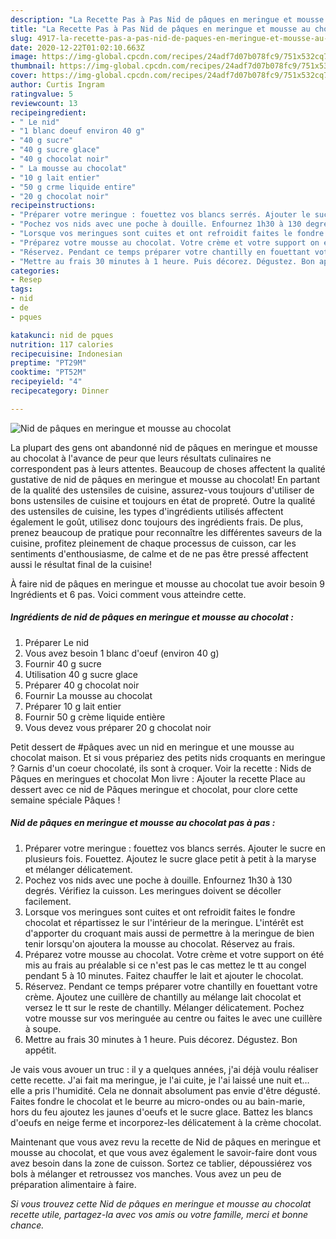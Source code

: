 ```yaml
---
description: "La Recette Pas à Pas Nid de pâques en meringue et mousse au chocolat"
title: "La Recette Pas à Pas Nid de pâques en meringue et mousse au chocolat"
slug: 4917-la-recette-pas-a-pas-nid-de-paques-en-meringue-et-mousse-au-chocolat
date: 2020-12-22T01:02:10.663Z
image: https://img-global.cpcdn.com/recipes/24adf7d07b078fc9/751x532cq70/nid-de-paques-en-meringue-et-mousse-au-chocolat-photo-principale-de-la-recette.jpg
thumbnail: https://img-global.cpcdn.com/recipes/24adf7d07b078fc9/751x532cq70/nid-de-paques-en-meringue-et-mousse-au-chocolat-photo-principale-de-la-recette.jpg
cover: https://img-global.cpcdn.com/recipes/24adf7d07b078fc9/751x532cq70/nid-de-paques-en-meringue-et-mousse-au-chocolat-photo-principale-de-la-recette.jpg
author: Curtis Ingram
ratingvalue: 5
reviewcount: 13
recipeingredient:
- " Le nid"
- "1 blanc doeuf environ 40 g"
- "40 g sucre"
- "40 g sucre glace"
- "40 g chocolat noir"
- " La mousse au chocolat"
- "10 g lait entier"
- "50 g crme liquide entire"
- "20 g chocolat noir"
recipeinstructions:
- "Préparer votre meringue : fouettez vos blancs serrés. Ajouter le sucre en plusieurs fois. Fouettez. Ajoutez le sucre glace petit à petit à la maryse et mélanger délicatement."
- "Pochez vos nids avec une poche à douille. Enfournez 1h30 à 130 degrés. Vérifiez la cuisson. Les meringues doivent se décoller facilement."
- "Lorsque vos meringues sont cuites et ont refroidit faites le fondre chocolat et répartissez le sur l&#39;intérieur de la meringue. L&#39;intérêt est d&#39;apporter du croquant mais aussi de permettre à la meringue de bien tenir lorsqu&#39;on ajoutera la mousse au chocolat. Réservez au frais."
- "Préparez votre mousse au chocolat. Votre crème et votre support on été mis au frais au préalable si ce n&#39;est pas le cas mettez le tt au congel pendant 5 à 10 minutes. Faitez chauffer le lait et ajouter le chocolat."
- "Réservez. Pendant ce temps préparer votre chantilly en fouettant votre crème. Ajoutez une cuillère de chantilly au mélange lait chocolat et versez le tt sur le reste de chantilly. Mélanger délicatement. Pochez votre mousse sur vos meringuée au centre ou faites le avec une cuillère à soupe."
- "Mettre au frais 30 minutes à 1 heure. Puis décorez. Dégustez. Bon appétit."
categories:
- Resep
tags:
- nid
- de
- pques

katakunci: nid de pques 
nutrition: 117 calories
recipecuisine: Indonesian
preptime: "PT29M"
cooktime: "PT52M"
recipeyield: "4"
recipecategory: Dinner

---
```



![Nid de pâques en meringue et mousse au chocolat](https://img-global.cpcdn.com/recipes/24adf7d07b078fc9/751x532cq70/nid-de-paques-en-meringue-et-mousse-au-chocolat-photo-principale-de-la-recette.jpg)

La plupart des gens ont abandonné nid de pâques en meringue et mousse au chocolat à l'avance de peur que leurs résultats culinaires ne correspondent pas à leurs attentes. Beaucoup de choses affectent la qualité gustative de nid de pâques en meringue et mousse au chocolat! En partant de la qualité des ustensiles de cuisine, assurez-vous toujours d'utiliser de bons ustensiles de cuisine et toujours en état de propreté. Outre la qualité des ustensiles de cuisine, les types d'ingrédients utilisés affectent également le goût, utilisez donc toujours des ingrédients frais. De plus, prenez beaucoup de pratique pour reconnaître les différentes saveurs de la cuisine, profitez pleinement de chaque processus de cuisson, car les sentiments d'enthousiasme, de calme et de ne pas être pressé affectent aussi le résultat final de la cuisine!

<!--inarticleads1-->

À faire nid de pâques en meringue et mousse au chocolat tue avoir besoin 9 Ingrédients et 6 pas. Voici comment vous atteindre cette.

##### Ingrédients de nid de pâques en meringue et mousse au chocolat :

1. Préparer  Le nid
1. Vous avez besoin 1 blanc d&#39;oeuf (environ 40 g)
1. Fournir 40 g sucre
1. Utilisation 40 g sucre glace
1. Préparer 40 g chocolat noir
1. Fournir  La mousse au chocolat
1. Préparer 10 g lait entier
1. Fournir 50 g crème liquide entière
1. Vous devez vous préparer 20 g chocolat noir


Petit dessert de #pâques avec un nid en meringue et une mousse au chocolat maison. Et si vous prépariez des petits nids croquants en meringue ? Garnis d&#39;un coeur chocolaté, ils sont à croquer. Voir la recette : Nids de Pâques en meringues et chocolat Mon livre : Ajouter la recette Place au dessert avec ce nid de Pâques meringue et chocolat, pour clore cette semaine spéciale Pâques ! 

<!--inarticleads2-->

##### Nid de pâques en meringue et mousse au chocolat pas à pas :

1. Préparer votre meringue : fouettez vos blancs serrés. Ajouter le sucre en plusieurs fois. Fouettez. Ajoutez le sucre glace petit à petit à la maryse et mélanger délicatement.
1. Pochez vos nids avec une poche à douille. Enfournez 1h30 à 130 degrés. Vérifiez la cuisson. Les meringues doivent se décoller facilement.
1. Lorsque vos meringues sont cuites et ont refroidit faites le fondre chocolat et répartissez le sur l&#39;intérieur de la meringue. L&#39;intérêt est d&#39;apporter du croquant mais aussi de permettre à la meringue de bien tenir lorsqu&#39;on ajoutera la mousse au chocolat. Réservez au frais.
1. Préparez votre mousse au chocolat. Votre crème et votre support on été mis au frais au préalable si ce n&#39;est pas le cas mettez le tt au congel pendant 5 à 10 minutes. Faitez chauffer le lait et ajouter le chocolat.
1. Réservez. Pendant ce temps préparer votre chantilly en fouettant votre crème. Ajoutez une cuillère de chantilly au mélange lait chocolat et versez le tt sur le reste de chantilly. Mélanger délicatement. Pochez votre mousse sur vos meringuée au centre ou faites le avec une cuillère à soupe.
1. Mettre au frais 30 minutes à 1 heure. Puis décorez. Dégustez. Bon appétit.


Je vais vous avouer un truc : il y a quelques années, j&#39;ai déjà voulu réaliser cette recette. J&#39;ai fait ma meringue, je l&#39;ai cuite, je l&#39;ai laissé une nuit et… elle a pris l&#39;humidité. Cela ne donnait absolument pas envie d&#39;être dégusté. Faites fondre le chocolat et le beurre au micro-ondes ou au bain-marie, hors du feu ajoutez les jaunes d&#39;oeufs et le sucre glace. Battez les blancs d&#39;oeufs en neige ferme et incorporez-les délicatement à la crème chocolat. 

<!--inarticleads1-->

<p>
Maintenant que vous avez revu la recette de Nid de pâques en meringue et mousse au chocolat, et que vous avez également le savoir-faire dont vous avez besoin dans la zone de cuisson. Sortez ce tablier, dépoussiérez vos bols à mélanger et retroussez vos manches. Vous avez un peu de préparation alimentaire à faire.
</p>

<p>
<i>Si vous trouvez cette Nid de pâques en meringue et mousse au chocolat recette utile, partagez-la avec vos amis ou votre famille, merci et bonne chance.</i>
</p>
